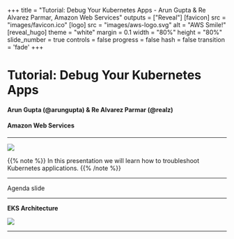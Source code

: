 +++
title = "Tutorial: Debug Your Kubernetes Apps - Arun Gupta & Re Alvarez Parmar, Amazon Web Services"
outputs = ["Reveal"]
[favicon]
src = "images/favicon.ico"
[logo]
src = "images/aws-logo.svg"
alt = "AWS Smile!"
[reveal_hugo]
theme = "white"
margin = 0.1
width = "80%"
height = "80%"
slide_number = true
controls = false
progress = false
hash = false
transition = 'fade'
+++

<style type="text/css">
  .reveal {
    font-size: 30px;
  }
  .reveal p {
    text-align: left;
    font-size: 25px;
  }
  .reveal h3 {
    text-align: left;
  }
  .reveal ul {
    display: block;
    font-size: 25px;
  }
  .reveal ol {
    display: block;
    font-size: 25px;
  }
  .reveal code {
   font-size: 15px;
  } 
  .reveal pre code {
   font-size: 15px;
  }
  .reveal section img {
  border-style: none;
  box-shadow: 0 4px 8px 0 rgba(0, 0, 0, 0.2), 0 6px 20px 0 rgba(0, 0, 0, 0.19);
  }
</style>

# Tutorial: Debug Your Kubernetes Apps
#### Arun Gupta (@arungupta) & Re Alvarez Parmar (@realz)
#### Amazon Web Services


---

![](images/k8s-heisenberg.png)


{{% note %}}
In this presentation we will learn how to troubleshoot Kubernetes applications. 
{{% /note %}}

---

Agenda slide

---

**EKS Architecture**

![](images/eks-arch.jpg)

---

